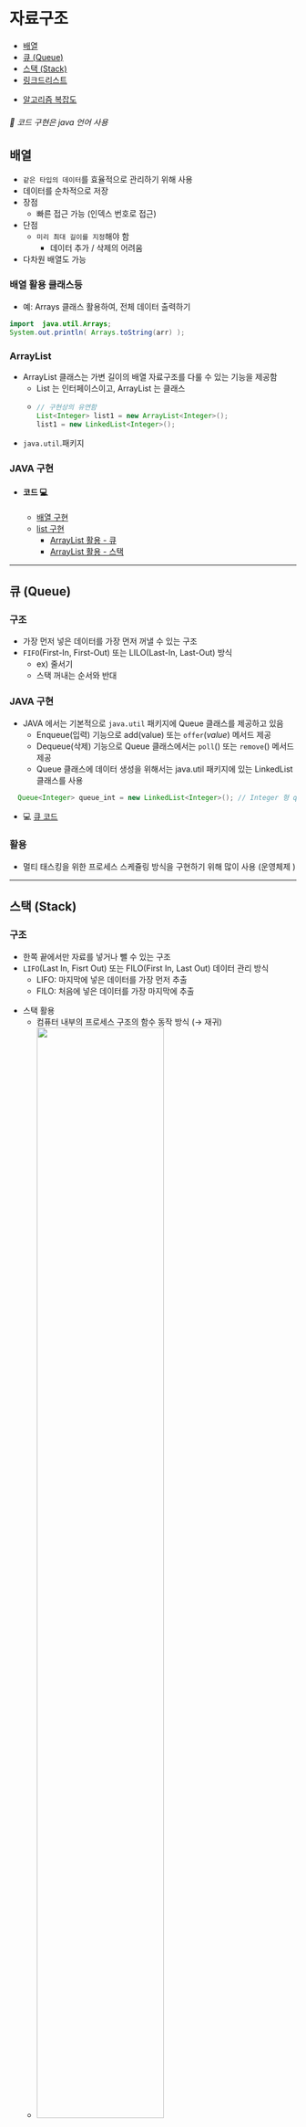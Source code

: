 # 자료구조
- [배열](#배열)
- [큐 (Queue)](#큐-queue)
- [스택 (Stack)](#스택-stack)
- [링크드리스트](#링크드-리스트-linked-list)
<!-- - [해쉬](#해쉬)
- [트리](#트리)
- [힙](#힙)
 -->
- [알고리즘 복잡도](#알고리즘-복잡도)


<h6>📌 코드 구현은 java 언어 사용</h6>

## 배열
- `같은 타입의 데이터`를 효율적으로 관리하기 위해 사용
- 데이터를 순차적으로 저장
- 장점
  - 빠른 접근 가능 (인덱스 번호로 접근)
- 단점
  - `미리 최대 길이를 지정`해야 함
    - 데이터 추가 / 삭제의 어려움
- 다차원 배열도 가능

### 배열 활용 클래스등
- 예: Arrays 클래스 활용하여, 전체 데이터 출력하기
```java
import  java.util.Arrays;
System.out.println( Arrays.toString(arr) );
```

### ArrayList
- ArrayList 클래스는 가변 길이의 배열 자료구조를 다룰 수 있는 기능을 제공함
  - List 는 인터페이스이고, ArrayList 는 클래스
  - ```java
    // 구현상의 유연함
    List<Integer> list1 = new ArrayList<Integer>();
    list1 = new LinkedList<Integer>();
    ```
- `java.util`.패키지
### JAVA 구현
- #### 코드 💻
  - [배열 구현](https://github.com/wonmimi/java-programming-skills/tree/main/src//DataStructure/ArrayPractice.java)
  - [list 구현](https://github.com/wonmimi/java-programming-skills/tree/main/src//DataStructure/ArrayListPractice.java)
    * [ArrayList 활용 - 큐](https://github.com/wonmimi/java-programming-skills/tree/main/src//DataStructure/QueueMy.java)
    * [ArrayList 활용 - 스택](https://github.com/wonmimi/java-programming-skills/tree/main/src//DataStructure/StackPracticeArrayList.java)
  
  
---

## 큐 (Queue)
### 구조
- 가장 먼저 넣은 데이터를 가장 먼저 꺼낼 수 있는 구조
- `FIFO`(First-In, First-Out) 또는 LILO(Last-In, Last-Out) 방식
    * ex) 줄서기
    * 스택 꺼내는 순서와 반대

### JAVA 구현
* JAVA 에서는 기본적으로 `java.util` 패키지에 Queue 클래스를 제공하고 있음
  - Enqueue(입력) 기능으로 add(value) 또는 `offer`(_value_) 메서드 제공
  - Dequeue(삭제) 기능으로 Queue 클래스에서는 `poll`() 또는 `remove`() 메서드 제공
  - Queue 클래스에 데이터 생성을 위해서는 java.util 패키지에 있는 LinkedList 클래스를 사용
```java
  Queue<Integer> queue_int = new LinkedList<Integer>(); // Integer 형 queue 선언
```
- 💻 [큐 코드](https://github.com/wonmimi/java-programming-skills/tree/main/src//DataStructure/QueuePractice.java)

### 활용
- 멀티 태스킹을 위한 프로세스 스케쥴링 방식을 구현하기 위해 많이 사용 (운영체제 )

---
## 스택 (Stack)
### 구조
- 한쪽 끝에서만 자료를 넣거나 뺄 수 있는 구조
- `LIFO`(Last In, Fisrt Out) 또는 FILO(First In, Last Out) 데이터 관리 방식
  - LIFO: 마지막에 넣은 데이터를 가장 먼저 추출
  - FILO: 처음에 넣은 데이터를 가장 마지막에 추출
* 스택 활용
  - 컴퓨터 내부의 프로세스 구조의 함수 동작 방식 (→ 재귀)
  - <img width="70%" src="https://www.fun-coding.org/00_Images/stack.png" />
### java 구현
- `java.util` 패키지에서 Stack 클래스 제공
  - `push`(_data_) 메서드 : _data_ 를 Stack 에 넣기
  - `pop`() 메서드 : Stack 에서 마지막에 넣은 아이템을 리턴
    * 해당 아이템은 Stack 에서 삭제

  ```java
  import java.util.Stack; 
  Stack<Integer> stack = new Stack<Integer>(); // Integer 형 스택 선언
  ```
- 💻 [스택 코드](https://github.com/wonmimi/java-programming-skills/tree/main/src//DataStructure/StackPractice.java)

---
## 링크드 리스트 (Linked List)
= 연결 리스트
### 구조
- `노드`(Node): __'`데이터값 + 포인터`'__ 로 구성된 데이터 저장 단위
  * 포인터(pointer): 각 노드 안에서 다음이나 이전의 노드와의 연결 정보(= 데이터주소)를 가지고 있는 공간
- 링크드 리스트는 떨어진 곳에 존재하는 데이터를 화살표로 연결해서 관리하는 데이터 구조
  * [배열](#배열): 순차적으로 연  결된 공간에 데이터를 나열하는 데이터 구조
- <img width="70%" alt="" src="https://user-images.githubusercontent.com/66981136/133131029-f704623f-94c6-4bec-823a-06b311cb068c.png">
<!-- - <img width="70%" src="https://www.fun-coding.org/00_Images/linkedlist.png" /> -->


### 특징
- __장점__
  - 미리 데이터 공간을 `미리 할당하지 않아도 됨`
    * ↔ 배열은 미리 데이터 공간을 할당 해야 함
* __단점__
  - 연결을 위한 별도 데이터 공간(=포인터)이 필요하므로 저장공간 효율이 높지 않음
  - 연결 정보를 찾는 시간이 필요하므로 접근 속도가 느림
  - 중간 데이터 삭제시 `앞뒤 데이터의 연결을 재구성`해야 하는 부가적인 작업 필요

### java 구현
Node\<T\> 객체를 생성하여 구현
- #### singleList
  - 💻 [코드](https://github.com/wonmimi/java-programming-skills/blob/main/src/DataStructure/LinkedList/SingleLinkedList.java)
    * 맨 뒤에 데이터 추가
    * 데이터 사이에 추가
      * <img width="70%" alt="" src="https://user-images.githubusercontent.com/66981136/133309316-2de5c6f6-d29e-4ed0-a7d2-b093c3d51beb.png">
    * 특정 노드 삭제 

  -❗️ 코드 작성시, Integer vs int [값 비교 주의](https://marobiana.tistory.com/130)

### 더블 링크드 리스트(Doubly linked list)
- 이중 연결 리스트라고도 함
- 양방향으로 연결되어 있어서 노드 탐색이 양쪽으로 모두 가능
  - <img width="80%" alt="" src="https://user-images.githubusercontent.com/66981136/133880748-3d878d8a-5f2e-4516-91cd-f5a1038760e9.png">
### java 코드
- 💻 [코드](https://github.com/wonmimi/java-programming-skills/blob/main/src/DataStructure/LinkedList/DoubleLinkedList.java)
    * 특정 노드 찾기
      - from head
      - from tail
    * 데이터 추가
      - 맨뒤
      - 특정노트 앞에 
      - 특정노드 뒤에

---
## 알고리즘 복잡도 
1) 시간 복잡도: 알고리즘 실행 속도
2) 공간 복잡도: 알고리즘이 사용하는 메모리 사이즈

## 알고리즘 성능 표기법
- __Big O (빅-오) 표기법__ : O(N)
  - 알고리즘 `최악의 실행 시간`을 표기
  - **가장 많이/일반적으로 사용**
  - 아무리 최악의 상황이라도, 이정도의 성능은 보장한다는 의미
- Ω (오메가) 표기법:  Ω(N)
  - 오메가 표기법은 알고리즘 `최상의` 실행 시간을 표기
- Θ (세타) 표기법: Θ(N)
  - 오메가 표기법은 알고리즘 `평균 실행` 시간을 표기
- 시간 복잡도 계산은 __반복문__ 이 핵심 요소

## 대문자 O 표기법
- = 빅 오 표기법, Big-O 표기법
- O(입력)
  * 입력 n 에 따라 결정되는 시간 복잡도 함수
  * O(1), O(log n), O(n), O(nlog n), O(n<sup>2</sup>), O(2<sup>n</sup>), O(n!)등으로 표기함
    - log n 의 베이스는 2 → $log<sub>2</sub> n
  * 입력 n 의 크기에 따라 기하급수적으로 시간 복잡도가 늘어날 수 있음
    - O(1) < O(log n) < O(n) < O(nlog n) < O(n<sup>2</sup>) < O(2<sup>n</sup>) < O(n!)`
-  <img width="500" src="https://www.fun-coding.org/00_Images/bigo.png"/>
- 표기방법
    - ex) 시간 복잡도 함수가 2n<sup>2</sup> + 3n 이라면
      - 가장 높은 차수는 2n<sup>2</sup> + 3n
      - 상수는 실제 큰 영향이 없음 
      - → 빅 오 표기법:  __O(n<sup>2</sup>)__

## 비교 예시
- 1~n 까지 합
1. 반복문
```java
  public int sum(int n) {
      int total = 0;
      for (int i = 1; i <= n; i++) {
          total += i;
      }
      return total;
  }
```
→  빅 오 표기법  __O(n)__

2) 반복문 없이 수식사용
```java
public int sum(int n) {
  return n * (n + 1) / 2;
}
```
→ 빅 오 표기법  **O(1)**  📌
